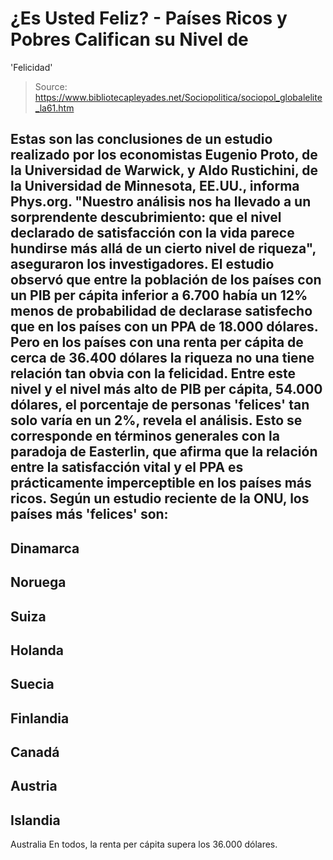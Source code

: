 # ¿Es Usted Feliz? - Países Ricos y Pobres Califican su Nivel de 
'Felicidad'

> Source: https://www.bibliotecapleyades.net/Sociopolitica/sociopol_globalelite_la61.htm

Estas son las conclusiones de un estudio realizado por los
economistas Eugenio Proto, de la
Universidad de Warwick, y
Aldo Rustichini, de la
Universidad de Minnesota, EE.UU., informa
Phys.org.
"Nuestro análisis nos ha llevado a un sorprendente
descubrimiento: que el nivel declarado de satisfacción con
la vida parece hundirse más allá de un cierto nivel de
riqueza", aseguraron los investigadores.
El estudio observó que entre la población de los países con
un PIB per cápita inferior a 6.700 había un 12% menos de
probabilidad de declarase satisfecho que en los países con
un PPA de 18.000 dólares.
Pero en los países con una renta per cápita de cerca de 36.400 dólares la riqueza no una
tiene relación tan obvia con la felicidad.
Entre este nivel y el nivel más alto de PIB per cápita,
54.000 dólares, el porcentaje de personas 'felices' tan solo
varía en un 2%, revela el análisis. Esto se corresponde en
términos generales con la
paradoja de Easterlin, que afirma
que la relación entre la satisfacción vital y el PPA es
prácticamente imperceptible en los países más ricos.
Según
un estudio reciente de la ONU, los países más
'felices'
son:
-
Dinamarca
-
Noruega
-
Suiza
-
Holanda
-
Suecia
-
Finlandia
-
Canadá
-
Austria
-
Islandia
-
Australia
En todos, la renta per cápita supera los 36.000 dólares.
